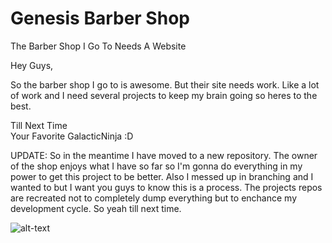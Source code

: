 # Genesis Barber Shop
The Barber Shop I Go To Needs A Website

Hey Guys,

So the barber shop I go to is awesome. But their site needs work. Like a lot of work and I need several projects to keep my brain going so heres to the best.
  
  Till Next Time  
  Your Favorite GalacticNinja :D
  
  UPDATE: So in the meantime I have moved to a new repository. The owner of the shop enjoys what I have so far so I'm gonna do everything in my power to get this project to be better. Also I messed up in branching and I wanted to but I want you guys to know this is a process. The projects repos are recreated not to completely dump everything but to enchance my development cycle. So yeah till next time.
  
  ![alt-text](https://pbs.twimg.com/profile_images/656559039166435328/1uPE7pFV_400x400.jpg)
